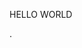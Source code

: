 <!DOCTYPE html>
<html>
<head> 
 <title> PHIMHAYTV </title>
<body>
 <p> HELLO WORLD </p>
</body>
</head>
</html>.
